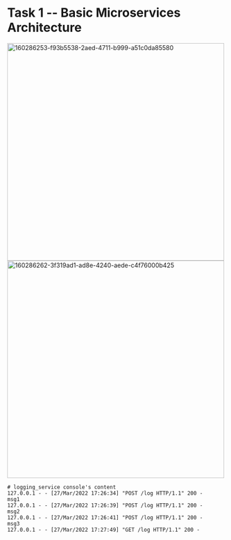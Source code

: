 # Task 1 -- Basic Microservices Architecture

<p float="left">
  <img src="https://user-images.githubusercontent.com/56925230/160286717-f9493119-6be0-4caa-8bde-210308c06476.png" alt="160286253-f93b5538-2aed-4711-b999-a51c0da85580" width="500"/>
  <img src="https://user-images.githubusercontent.com/56925230/160286722-2d7cd341-35dd-43d8-81e3-5c8e0b652efd.png" alt="160286262-3f319ad1-ad8e-4240-aede-c4f76000b425" width="500"/>
</p>

```
# logging_service console's content
127.0.0.1 - - [27/Mar/2022 17:26:34] "POST /log HTTP/1.1" 200 -
msg1
127.0.0.1 - - [27/Mar/2022 17:26:39] "POST /log HTTP/1.1" 200 -
msg2
127.0.0.1 - - [27/Mar/2022 17:26:41] "POST /log HTTP/1.1" 200 -
msg3
127.0.0.1 - - [27/Mar/2022 17:27:49] "GET /log HTTP/1.1" 200 -
```
